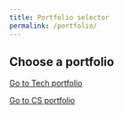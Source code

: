 ```yaml
---
title: Portfolio selector
permalink: /portfolio/
---
```

Choose a portfolio
---
[Go to Tech portfolio](./tech/)

[Go to CS portfolio](./cs/)
